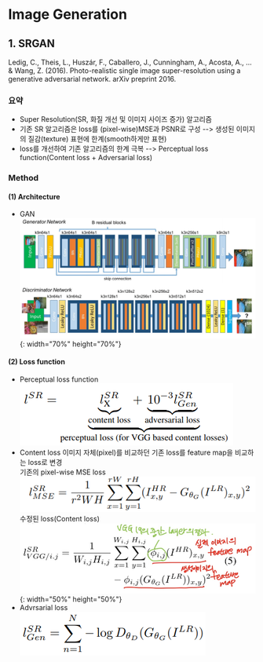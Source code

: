 # Image Generation
## 1. SRGAN
Ledig, C., Theis, L., Huszár, F., Caballero, J., Cunningham, A., Acosta, A., ... & Wang, Z. (2016). Photo-realistic single image super-resolution using a generative adversarial network. arXiv preprint 2016.

### 요약
- Super Resolution(SR, 화질 개선 및 이미지 사이즈 증가) 알고리즘
- 기존 SR 알고리즘은 loss를 (pixel-wise)MSE과 PSNR로 구성 --> 생성된 이미지의 질감(texture) 표현에 한계(smooth하게만 표현)
- loss를 개선하여 기존 알고리즘의 한계 극복 --> Perceptual loss function(Content loss + Adversarial loss)

### Method
#### (1) Architecture
- GAN
![CreatePlane](./img/srgan/architecture.PNG){: width="70%" height="70%"}
#### (2) Loss function
- Perceptual loss function  
![CreatePlane](./img/srgan/loss1.PNG)
- Content loss
이미지 자체(pixel)를 비교하던 기존 loss를 feature map을 비교하는 loss로 변경  
기존의 pixel-wise MSE loss  
![CreatePlane](./img/srgan/loss2.PNG)  
수정된 loss(Content loss)  
![CreatePlane](./img/srgan/loss3.jpg){: width="50%" height="50%"}
- Advrsarial loss  
![CreatePlane](./img/srgan/loss4.PNG)
